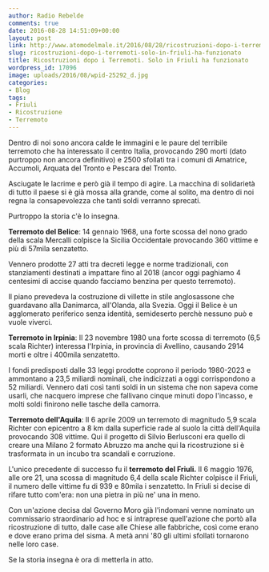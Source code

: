 ```yaml
---
author: Radio Rebelde
comments: true
date: 2016-08-28 14:51:09+00:00
layout: post
link: http://www.atomodelmale.it/2016/08/28/ricostruzioni-dopo-i-terremoti-solo-in-friuli-ha-funzionato/
slug: ricostruzioni-dopo-i-terremoti-solo-in-friuli-ha-funzionato
title: Ricostruzioni dopo i Terremoti. Solo in Friuli ha funzionato
wordpress_id: 17096
image: uploads/2016/08/wpid-25292_d.jpg
categories:
- Blog
tags:
- Friuli
- Ricostruzione
- Terremoto
---
```


Dentro di noi sono ancora calde le immagini e le paure del terribile terremoto che ha interessato il centro Italia, provocando 290 morti (dato purtroppo non ancora definitivo) e 2500 sfollati tra i comuni di Amatrice, Accumoli, Arquata del Tronto e Pescara del Tronto.

Asciugate le lacrime e però già il tempo di agire. La macchina di solidarietà di tutto il paese si è già mossa alla grande, come al solito, ma dentro di noi regna la consapevolezza che tanti soldi verranno sprecati.

Purtroppo la storia c'è lo insegna.

**Terremoto del Belice**: 14 gennaio 1968, una forte scossa del nono grado della scala Mercalli colpisce la Sicilia Occidentale provocando 360 vittime e più di 57mila senzatetto.

Vennero prodotte 27 atti tra decreti legge e norme tradizionali, con stanziamenti destinati a impattare fino al 2018 (ancor oggi paghiamo 4 centesimi di accise quando facciamo benzina per questo terremoto).

Il piano prevedeva la costruzione di villette in stile anglosassone che guardavano alla Danimarca, all'Olanda, alla Svezia. Oggi il Belice è un agglomerato periferico senza identità, semideserto perchè nessuno può e vuole viverci.

**Terremoto in Irpinia**: Il 23 novembre 1980 una forte scossa di terremoto (6,5 scala Richter) interessa l'Irpinia, in provincia di Avellino, causando 2914 morti e oltre i 400mila senzatetto.

I fondi predisposti dalle 33 leggi prodotte coprono il periodo 1980-2023 e ammontano a 23,5 miliardi nominali, che indicizzati a oggi corrispondono a 52 miliardi. Vennero dati così tanti soldi in un sistema che non sapeva come usarli, che nacquero imprese che fallivano cinque minuti dopo l'incasso, e molti soldi finirono nelle tasche della camorra.

**Terremoto dell'Aquila**: Il 6 aprile 2009 un terremoto di magnitudo 5,9 scala Richter con epicentro a 8 km dalla superficie rade al suolo la città dell'Aquila provocando 308 vittime. Qui il progetto di Silvio Berlusconi era quello di creare una Milano 2 formato Abruzzo ma anche qui la ricostruzione si è trasformata in un incubo tra scandali e corruzione.

L'unico precedente di successo fu il **terremoto del Friuli.** Il 6 maggio 1976, alle ore 21, una scossa di magnitudo 6,4 della scale Richter colpisce il Friuli, il numero delle vittime fu di 939 e 80mila i senzatetto. In Friuli si decise di rifare tutto com'era: non una pietra in più ne' una in meno.

Con un'azione decisa dal Governo Moro già l'indomani venne nominato un commissario straordinario ad hoc e si intraprese quell'azione che portò alla ricostruzione di tutto, dalle case alle Chiese alle fabbriche, così come erano e dove erano prima del sisma. A metà anni '80 gli ultimi sfollati tornarono nelle loro case.

Se la storia insegna è ora di metterla in atto.
